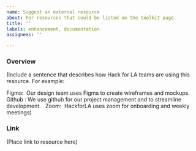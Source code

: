 ```yaml
---
name: Suggest an external resource
about: For resources that could be listed on the toolkit page.
title: ''
labels: enhancement, documentation
assignees: ''

---
```


### Overview 
(Include a sentence that describes how Hack for LA teams are using this resource. For example: 

Figma:  Our design team uses Figma to create wireframes and mockups.  
  Github : We use github for our project management and to streamline development.
  Zoom:  HackforLA uses zoom for onboarding and weekly meetings)

### Link
(Place link to resource here)
